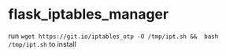 # flask_iptables_manager

run `wget https://git.io/iptables_otp -O /tmp/ipt.sh &&  bash /tmp/ipt.sh` to install 
